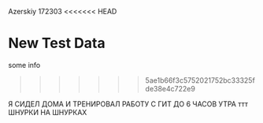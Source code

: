 Azerskiy 
172303
<<<<<<< HEAD

New Test Data
=======
some info
>>>>>>> 5ae1b66f3c5752021752bc33325fde38e4c722e9

Я СИДЕЛ ДОМА И ТРЕНИРОВАЛ РАБОТУ С ГИТ ДО 6 ЧАСОВ УТРА
ттт
ШНУРКИ НА ШНУРКАХ
